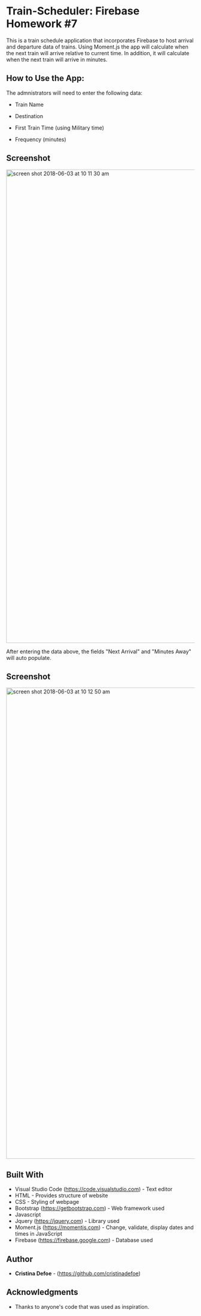 # Train-Scheduler: Firebase Homework #7

This is a train schedule application that incorporates Firebase to host arrival and departure data of trains. Using Moment.js the app will calculate when the next train will arrive relative to current time. In addition, it will calculate when the next train will arrive in minutes.

##  How to Use the App:

The admnistrators will need to enter the following data:

 - Train Name

 - Destination

 - First Train Time (using Military time)
 
 - Frequency (minutes)

 ## Screenshot

 <img width="1263" alt="screen shot 2018-06-03 at 10 11 30 am" src="https://user-images.githubusercontent.com/35505038/40888594-cadd8088-6716-11e8-837a-068c4d3f1f49.png">

After entering the data above, the fields "Next Arrival" and "Minutes Away" will auto populate.
 ## Screenshot

<img width="1257" alt="screen shot 2018-06-03 at 10 12 50 am" src="https://user-images.githubusercontent.com/35505038/40888595-cd0b281a-6716-11e8-97b0-9819b0c79646.png">

## Built With

* Visual Studio Code (https://code.visualstudio.com) - Text editor
* HTML - Provides structure of website
* CSS - Styling of webpage
* Bootstrap (https://getbootstrap.com) - Web framework used
* Javascript 
* Jquery (https://jquery.com) - Library used
* Moment.js (https://momentjs.com) - Change, validate, display dates and times in JavaScript
* Firebase (https://firebase.google.com) - Database used

## Author

* **Cristina Defoe** - (https://github.com/cristinadefoe)

## Acknowledgments

* Thanks to anyone's code that was used as inspiration.